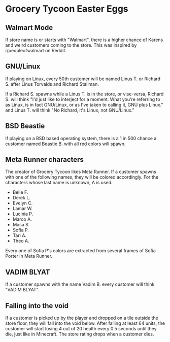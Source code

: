 # Grocery Tycoon Easter Eggs

## Walmart Mode
If store name is or starts with "Walmart", there is a higher chance of Karens
and weird customers coming to the store. This was inspired by r/peopleofwalmart
on Reddit.

## GNU/Linux
If playing on Linux, every 50th customer will be named Linus T. or Richard S.
after Linus Torvalds and Richard Stallman.

If a Richard S. spawns while a Linus T. is in the store, or vise-versa,
Richard S. will think "I'd just like to interject for a moment. What you're
referring to as Linux, is in fact GNU/Linux, or as I've taken to calling it,
GNU plus Linux." and Linus T. will think "No Richard, it's Linux, not
GNU/Linux."

## BSD Beastie
If playing on a BSD based operating system, there is a 1 in 500 chance a
customer named Beastie B. with all red colors will spawn.

## Meta Runner characters
The creator of Grocery Tycoon likes Meta Runner. If a customer spawns with one
of the following names, they will be colored accordingly. For the characters
whose last name is unknown, A is used.

- Belle F.
- Derek L.
- Evelyn C.
- Lamar W.
- Lucinia P.
- Marco A.
- Masa S.
- Sofia P.
- Tari A.
- Theo A.

Every one of Sofia P's colors are extracted from several frames of Sofia Porter
in Meta Runner.

## VADIM BLYAT
If a customer spawns with the name Vadim B. every customer will think
"VADIM BLYAT".

## Falling into the void
If a customer is picked up by the player and dropped on a tile outside the store
floor, they will fall into the void below. After falling at least 64 units, the
customer will start losing 4 out of 20 health every 0.5 seconds until they die,
just like in Minecraft. The store rating drops when a customer dies.
